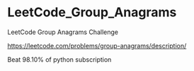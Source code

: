 # LeetCode_Group_Anagrams
LeetCode Group Anagrams Challenge

https://leetcode.com/problems/group-anagrams/description/

Beat 98.10% of python subscription
